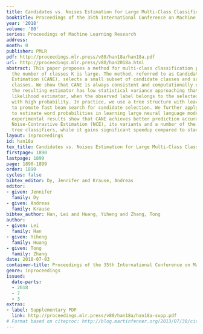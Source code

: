 ```yaml
---
title: Candidates vs. Noises Estimation for Large Multi-Class Classification Problem
booktitle: Proceedings of the 35th International Conference on Machine Learning
year: '2018'
volume: '80'
series: Proceedings of Machine Learning Research
address: 
month: 0
publisher: PMLR
pdf: http://proceedings.mlr.press/v80/han18a/han18a.pdf
url: http://proceedings.mlr.press/v80/han2018a.html
abstract: This paper proposes a method for multi-class classification problems, where
  the number of classes K is large. The method, referred to as Candidates vs. Noises
  Estimation (CANE), selects a small subset of candidate classes and samples the remaining
  classes. We show that CANE is always consistent and computationally efficient. Moreover,
  the resulting estimator has low statistical variance approaching that of the maximum
  likelihood estimator, when the observed label belongs to the selected candidates
  with high probability. In practice, we use a tree structure with leaves as classes
  to promote fast beam search for candidate selection. We further apply the CANE method
  to estimate word probabilities in learning large neural language models. Extensive
  experimental results show that CANE achieves better prediction accuracy over the
  Noise-Contrastive Estimation (NCE), its variants and a number of the state-of-the-art
  tree classifiers, while it gains significant speedup compared to standard O(K) methods.
layout: inproceedings
id: han18a
tex_title: Candidates vs. Noises Estimation for Large Multi-Class Classification Problem
firstpage: 1890
lastpage: 1899
page: 1890-1899
order: 1890
cycles: false
bibtex_editor: Dy, Jennifer and Krause, Andreas
editor:
- given: Jennifer
  family: Dy
- given: Andreas
  family: Krause
bibtex_author: Han, Lei and Huang, Yiheng and Zhang, Tong
author:
- given: Lei
  family: Han
- given: Yiheng
  family: Huang
- given: Tong
  family: Zhang
date: 2018-07-03
container-title: Proceedings of the 35th International Conference on Machine Learning
genre: inproceedings
issued:
  date-parts:
  - 2018
  - 7
  - 3
extras:
- label: Supplementary PDF
  link: http://proceedings.mlr.press/v80/han18a/han18a-supp.pdf
# Format based on citeproc: http://blog.martinfenner.org/2013/07/30/citeproc-yaml-for-bibliographies/
---
```

